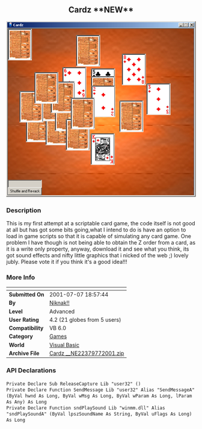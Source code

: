 ﻿<div align="center">

## Cardz \*\*NEW\*\*

<img src="PIC200177144599065.jpg">
</div>

### Description

This is my first attempt at a scriptable card game, the code itself is not good at all but has got some bits going,what I intend to do is have an option to load in game scripts so that it is capable of simulating any card game. One problem I have though is not being able to obtain the Z order from a card, as it is a write only property, anyway, download it and see what you think, its got sound effects and nifty little graphics that i nicked of the web ;) lovely jubly. Please vote it if you think it's a good idea!!!
 
### More Info
 


<span>             |<span>
---                |---
**Submitted On**   |2001-07-07 18:57:44
**By**             |[Niknak\!\!](https://github.com/Planet-Source-Code/PSCIndex/blob/master/ByAuthor/niknak.md)
**Level**          |Advanced
**User Rating**    |4.2 (21 globes from 5 users)
**Compatibility**  |VB 6\.0
**Category**       |[Games](https://github.com/Planet-Source-Code/PSCIndex/blob/master/ByCategory/games__1-38.md)
**World**          |[Visual Basic](https://github.com/Planet-Source-Code/PSCIndex/blob/master/ByWorld/visual-basic.md)
**Archive File**   |[Cardz \_\_NE22379772001\.zip](https://github.com/Planet-Source-Code/niknak-cardz-new__1-24813/archive/master.zip)

### API Declarations

```
Private Declare Sub ReleaseCapture Lib "user32" ()
Private Declare Function SendMessage Lib "user32" Alias "SendMessageA" (ByVal hwnd As Long, ByVal wMsg As Long, ByVal wParam As Long, lParam As Any) As Long
Private Declare Function sndPlaySound Lib "winmm.dll" Alias "sndPlaySoundA" (ByVal lpszSoundName As String, ByVal uFlags As Long) As Long
```





